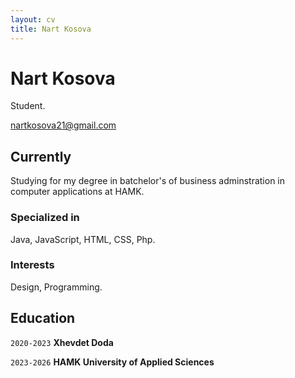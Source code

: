 ```yaml
---
layout: cv
title: Nart Kosova
---
```

# Nart Kosova
Student.

<div id="webaddress">
<a href="nartkosova21@gmail.com">nartkosova21@gmail.com</a>
</div>


## Currently

Studying for my degree in batchelor's of business adminstration in computer applications at HAMK.

### Specialized in

Java, JavaScript, HTML, CSS, Php.


### Interests

Design, Programming.


## Education

`2020-2023`
__Xhevdet Doda__

`2023-2026`
__HAMK University of Applied Sciences__



<!-- ### Footer

Last updated: May 2013 -->


